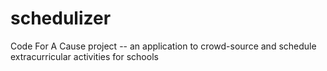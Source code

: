 # schedulizer
Code For A Cause project -- an application to crowd-source and schedule extracurricular activities for schools

